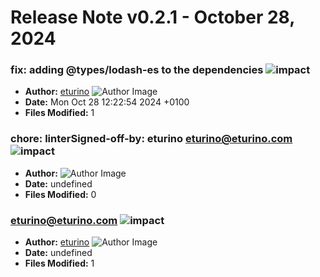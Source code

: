 # Release Note v0.2.1 - October 28, 2024

### fix: adding @types/lodash-es to the dependencies ![impact](https://img.shields.io/badge/impact-low-green?style=flat-square)

- **Author:** [eturino](https://github.com/eturino)
  ![Author Image](https://avatars.githubusercontent.com/eturino?size=40)
- **Date:** Mon Oct 28 12:22:54 2024 +0100
- **Files Modified:** 1

### chore: linterSigned-off-by: eturino <eturino@eturino.com> ![impact](https://img.shields.io/badge/impact-low-green?style=flat-square)

- **Author:** [](#) ![Author Image](https://github.com/github.png?size=40)
- **Date:** undefined
- **Files Modified:** 0

### eturino@eturino.com ![impact](https://img.shields.io/badge/impact-low-green?style=flat-square)

- **Author:** [eturino](https://github.com/eturino)
  ![Author Image](https://avatars.githubusercontent.com/eturino?size=40)
- **Date:** undefined
- **Files Modified:** 1
